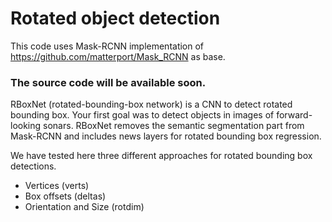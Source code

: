 # Rotated object detection

This code uses Mask-RCNN implementation of https://github.com/matterport/Mask_RCNN as base.

### The source code will be available soon.

RBoxNet (rotated-bounding-box network) is a CNN to detect rotated bounding box. Your 
first goal was to detect objects in images of forward-looking sonars. RBoxNet removes 
the semantic segmentation part from Mask-RCNN and includes news layers for rotated 
bounding box regression.

We have tested here three different approaches for rotated bounding box detections.

* Vertices (verts)
* Box offsets (deltas)
* Orientation and Size (rotdim)
